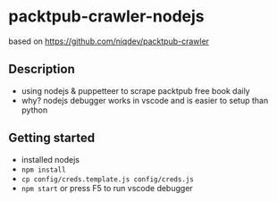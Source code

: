 # packtpub-crawler-nodejs

based on https://github.com/niqdev/packtpub-crawler

## Description

* using nodejs & puppetteer to scrape packtpub free book daily
* why? nodejs debugger works in vscode and is easier to setup than python

## Getting started

* installed nodejs
* `npm install`
* `cp config/creds.template.js config/creds.js`
* `npm start` or press F5 to run vscode debugger